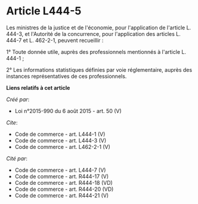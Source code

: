 # Article L444-5

Les ministres de la justice et de l'économie, pour l'application de l'article L. 444-3, et l'Autorité de la concurrence, pour
l'application des articles L. 444-7 et L. 462-2-1, peuvent recueillir : 

1° Toute donnée utile, auprès des professionnels mentionnés à l'article L. 444-1 ; 

2° Les informations statistiques définies par voie réglementaire, auprès des instances représentatives de ces professionnels.

**Liens relatifs à cet article**

_Créé par_:

  - Loi n°2015-990 du 6 août 2015 - art. 50 (V)

_Cite_:

  - Code de commerce - art. L444-1 (V)
  - Code de commerce - art. L444-3 (V)
  - Code de commerce - art. L462-2-1 (V)

_Cité par_:

  - Code de commerce - art. L444-7 (V)
  - Code de commerce - art. R444-17 (V)
  - Code de commerce - art. R444-18 (VD)
  - Code de commerce - art. R444-20 (VD)
  - Code de commerce - art. R444-21 (V)
